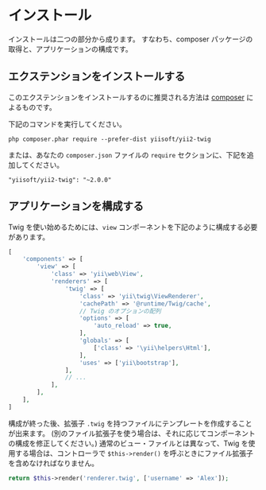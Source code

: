 インストール
============

インストールは二つの部分から成ります。
すなわち、composer パッケージの取得と、アプリケーションの構成です。

## エクステンションをインストールする

このエクステンションをインストールするのに推奨される方法は [composer](http://getcomposer.org/download/) によるものです。

下記のコマンドを実行してください。

```
php composer.phar require --prefer-dist yiisoft/yii2-twig
```

または、あなたの `composer.json` ファイルの `require` セクションに、下記を追加してください。

```
"yiisoft/yii2-twig": "~2.0.0"
```

## アプリケーションを構成する

Twig を使い始めるためには、`view` コンポーネントを下記のように構成する必要があります。

```php
[
    'components' => [
        'view' => [
            'class' => 'yii\web\View',
            'renderers' => [
                'twig' => [
                    'class' => 'yii\twig\ViewRenderer',
                    'cachePath' => '@runtime/Twig/cache',
                    // Twig のオプションの配列
                    'options' => [
                        'auto_reload' => true,
                    ],
                    'globals' => [
                        ['class' => '\yii\helpers\Html'],
                    ],
                    'uses' => ['yii\bootstrap'],
                ],
                // ...
            ],
        ],
    ],
]
```

構成が終った後、拡張子 `.twig` を持つファイルにテンプレートを作成することが出来ます。
(別のファイル拡張子を使う場合は、それに応じてコンポーネントの構成を修正してください。)
通常のビュー・ファイルとは異なって、Twig を使用する場合は、コントローラで `$this->render()` を呼ぶときにファイル拡張子を含めなければなりません。

```php
return $this->render('renderer.twig', ['username' => 'Alex']);
```
